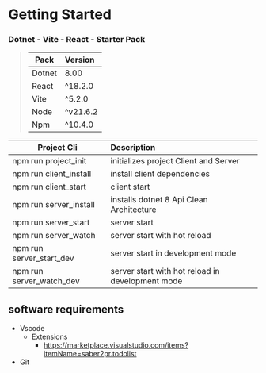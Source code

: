 # Getting Started

### Dotnet - Vite - React - Starter Pack
> | Pack    |Version| 
> |---------|:----------
> | Dotnet  | 8.00
> | React   | ^18.2.0
> | Vite    | ^5.2.0
> | Node    | ^v21.6.2
> | Npm     | ^10.4.0

<!-- Project Folder Cli -->
| Project Cli                   | Description      
| ------------------------------|:-------------------------------------------------
| npm run project_init          | initializes project Client and Server
| npm run client_install        | install client dependencies      
| npm run client_start          | client start 
| npm run server_install        | installs dotnet 8 Api Clean Architecture
| npm run server_start            | server start
| npm run server_watch          | server start with hot reload 
| npm run server_start_dev        | server start in development mode 
| npm run server_watch_dev      | server start with hot reload in development mode

## software requirements
* Vscode
    * Extensions
        * https://marketplace.visualstudio.com/items?itemName=saber2pr.todolist
* Git